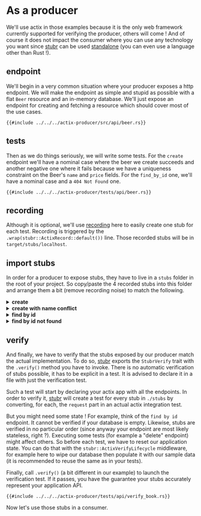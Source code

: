 # As a producer

We'll use actix in those examples because it is the only web framework currently supported for verifying the producer,
others will come ! And of course it does not impact the consumer where you can use any technology you want since [stubr](https://github.com/beltram/stubr)
can be used [standalone](../getting-started/standalone.md) (you can even use a language other than Rust !).

## endpoint

We'll begin in a very common situation where your producer exposes a http endpoint. We will make the endpoint as simple
and stupid as possible with a flat `Beer` resource and an in-memory database. We'll just expose an endpoint for creating
and fetching a resource which should cover most of the use cases.

```rust,ignore,noplayground,edition2021
{{#include ../../../actix-producer/src/api/beer.rs}}
```

## tests

Then as we do things seriously, we will write some tests. For the `create` endpoint we'll have a nominal case where the 
beer we create succeeds and another negative one where it fails because we have a uniqueness constraint on the Beer's 
`name` and `price` fields. For the `find_by_id` one, we'll have a nominal case and a `404 Not Found` one.

```rust,ignore,noplayground,edition2021
{{#include ../../../actix-producer/tests/api/beer.rs}}
```

## recording

Although it is optional, we'll use [recording](../recording/actix.md) here to easily create one stub for each test. 
Recording is triggered by the `.wrap(stubr::ActixRecord::default())` line. Those recorded stubs will be in 
`target/stubs/localhost`. 

## import stubs

In order for a producer to expose stubs, they have to live in a `stubs` folder in the root of your project. So 
copy/paste the 4 recorded stubs into this folder and arrange them a bit (remove recording noise) to match the following.  

<details>
<summary><b>create</b></summary>

```json
{{#include ../../../actix-producer/stubs/beer-create.json}}
```

</details>

<details>
<summary><b>create with name conflict</b></summary>

```json
{{#include ../../../actix-producer/stubs/beer-create-conflict-name.json}}
```

</details>

<details>
<summary><b>find by id</b></summary>

```json
{{#include ../../../actix-producer/stubs/beer-find-by-id.json}}
```

</details>

<details>
<summary><b>find by id not found</b></summary>

```json
{{#include ../../../actix-producer/stubs/beer-find-by-id-not-found.json}}
```

</details>

## verify

And finally, we have to verify that the stubs exposed by our producer match the actual implementation. To do so, [stubr](https://github.com/beltram/stubr)
exports the `StubrVerify` trait with the `.verify()` method you have to invoke. There is no automatic verification of
stubs possible, it has to be explicit in a test. It is advised to declare it in a file with just the verification test.    

Such a test will start by declaring your actix app with all the endpoints. In order to verify it, [stubr](https://github.com/beltram/stubr) will create a
test for every stub in `./stubs` by converting, for each, the `request` part in an actual actix integration test.  

But you might need some state ! For example, think of the `find by id` endpoint. It cannot be verified if your database
is empty. Likewise, stubs are verified in no particular order (since anyway your endpoint are most likely stateless, 
right ?). Executing some tests (for example a "delete" endpoint) might affect others. So before each test, we have to
reset our application state. You can do that with the `stubr::ActixVerifyLifecycle` middleware, for example here to
wipe our database then populate it with our sample data (it is recommended to reuse the same as in your tests).

Finally, call `.verify()` (a bit different in our example) to launch the verification test. If it passes, you have the
guarantee your stubs accurately represent your application API. 

```rust,ignore,noplayground,edition2021
{{#include ../../../actix-producer/tests/api/verify_book.rs}}
```

Now let's use those stubs in a consumer.
